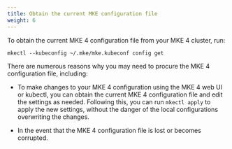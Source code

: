 ```yaml
---
title: Obtain the current MKE configuration file
weight: 6
---
```


To obtain the current MKE 4 configuration file from your MKE 4 cluster, run:

```shell
mkectl --kubeconfig ~/.mke/mke.kubeconf config get
```

There are numerous reasons why you may need to procure the MKE 4 configuration
file, including:

* To make changes to your MKE 4 configuration using the MKE 4 web UI or kubectl,
you can obtain the current MKE 4 configuration file and edit the settings as
needed. Following this, you can run `mkectl apply` to apply the new settings,
without the danger of the local configurations overwriting the changes.

* In the event that the MKE 4 configuration file is lost or becomes corrupted.
